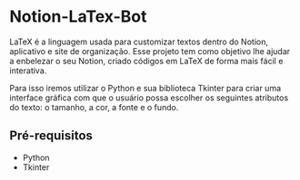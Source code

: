 # Notion-LaTex-Bot

LaTeX é a linguagem usada para customizar textos dentro do Notion, aplicativo e site de organização. Esse projeto tem como objetivo lhe ajudar a enbelezar o seu Notion, criado códigos em LaTeX de forma mais fácil e interativa.

Para isso iremos utilizar o Python e sua biblioteca Tkinter para criar uma interface gráfica com que o usuário possa escolher os seguintes atributos do texto: o tamanho, a cor, a fonte e o fundo.

## Pré-requisitos

- Python
- Tkinter
